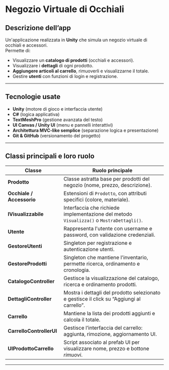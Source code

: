 #  Negozio Virtuale di Occhiali

##  Descrizione dell’app
Un'applicazione realizzata in **Unity** che simula un negozio virtuale di occhiali e accessori.  
Permette di:
- Visualizzare un **catalogo di prodotti** (occhiali e accessori).  
- Visualizzare i **dettagli** di ogni prodotto.  
- **Aggiungere articoli al carrello**, rimuoverli e visualizzarne il totale.  
- Gestire **utenti** con funzioni di login e registrazione.  

---

##  Tecnologie usate
- **Unity** (motore di gioco e interfaccia utente)  
- **C#** (logica applicativa)  
- **TextMeshPro** (gestione avanzata del testo)  
- **UI Canvas / Unity UI** (menu e pannelli interattivi)  
- **Architettura MVC-like semplice** (separazione logica e presentazione)  
- **Git & GitHub** (versionamento del progetto)  

---

##  Classi principali e loro ruolo

| Classe              | Ruolo principale |
|---------------------|------------------|
| **Prodotto**        | Classe astratta base per prodotti del negozio (nome, prezzo, descrizione). |
| **Occhiale / Accessorio** | Estensioni di `Prodotto`, con attributi specifici (colore, materiale). |
| **IVisualizzabile** | Interfaccia che richiede implementazione del metodo `Visualizza()` o `MostraDettagli()`. |
| **Utente**          | Rappresenta l'utente con username e password, con validazione credenziali. |
| **GestoreUtenti**   | Singleton per registrazione e autenticazione utenti. |
| **GestoreProdotti** | Singleton che mantiene l'inventario, permette ricerca, ordinamento e cronologia. |
| **CatalogoController** | Gestisce la visualizzazione del catalogo, ricerca e ordinamento prodotti. |
| **DettagliController** | Mostra i dettagli del prodotto selezionato e gestisce il click su “Aggiungi al carrello”. |
| **Carrello**        | Mantiene la lista dei prodotti aggiunti e calcola il totale. |
| **CarrelloControllerUI** | Gestisce l’interfaccia del carrello: aggiunta, rimozione, aggiornamento UI. |
| **UIProdottoCarrello** | Script associato al prefab UI per visualizzare nome, prezzo e bottone *rimuovi*. |

---

